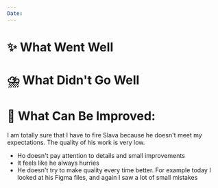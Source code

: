 ```yaml
---
Date:
---
```



# **✨ What Went Well**



#  **⛈️ What Didn't Go Well**



# **💫 What Can Be Improved**:

I am totally sure that I have to fire Slava because he doesn't meet my expectations. The quality of his work is very low. 
- Ho doesn't pay attention to details and small improvements 
- It feels like he always hurries 
- He doesn't try to make quality every time better. 
For example today I looked at his Figma files, and again I saw a lot of small mistakes

